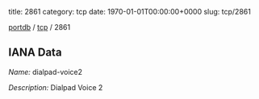 title: 2861
category: tcp
date: 1970-01-01T00:00:00+0000
slug: tcp/2861

[portdb](/) / [tcp](/category/tcp.html) / 2861


## IANA Data

_Name:_ dialpad-voice2

_Description:_ Dialpad Voice 2

